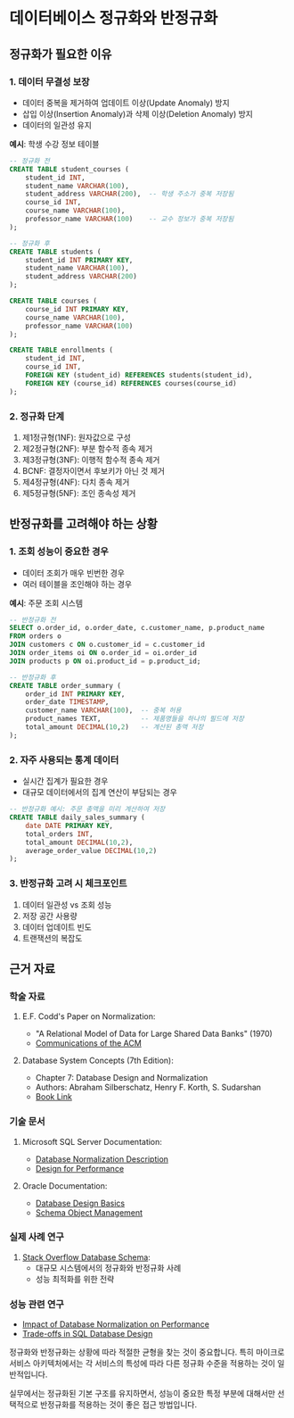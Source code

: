 # 데이터베이스 정규화와 반정규화

## 정규화가 필요한 이유

### 1. 데이터 무결성 보장
- 데이터 중복을 제거하여 업데이트 이상(Update Anomaly) 방지
- 삽입 이상(Insertion Anomaly)과 삭제 이상(Deletion Anomaly) 방지
- 데이터의 일관성 유지

**예시**: 학생 수강 정보 테이블
```sql
-- 정규화 전
CREATE TABLE student_courses (
    student_id INT,
    student_name VARCHAR(100),
    student_address VARCHAR(200),  -- 학생 주소가 중복 저장됨
    course_id INT,
    course_name VARCHAR(100),
    professor_name VARCHAR(100)    -- 교수 정보가 중복 저장됨
);

-- 정규화 후
CREATE TABLE students (
    student_id INT PRIMARY KEY,
    student_name VARCHAR(100),
    student_address VARCHAR(200)
);

CREATE TABLE courses (
    course_id INT PRIMARY KEY,
    course_name VARCHAR(100),
    professor_name VARCHAR(100)
);

CREATE TABLE enrollments (
    student_id INT,
    course_id INT,
    FOREIGN KEY (student_id) REFERENCES students(student_id),
    FOREIGN KEY (course_id) REFERENCES courses(course_id)
);
```

### 2. 정규화 단계
1. 제1정규형(1NF): 원자값으로 구성
2. 제2정규형(2NF): 부분 함수적 종속 제거
3. 제3정규형(3NF): 이행적 함수적 종속 제거
4. BCNF: 결정자이면서 후보키가 아닌 것 제거
5. 제4정규형(4NF): 다치 종속 제거
6. 제5정규형(5NF): 조인 종속성 제거

## 반정규화를 고려해야 하는 상황

### 1. 조회 성능이 중요한 경우
- 데이터 조회가 매우 빈번한 경우
- 여러 테이블을 조인해야 하는 경우

**예시**: 주문 조회 시스템
```sql
-- 반정규화 전
SELECT o.order_id, o.order_date, c.customer_name, p.product_name
FROM orders o
JOIN customers c ON o.customer_id = c.customer_id
JOIN order_items oi ON o.order_id = oi.order_id
JOIN products p ON oi.product_id = p.product_id;

-- 반정규화 후
CREATE TABLE order_summary (
    order_id INT PRIMARY KEY,
    order_date TIMESTAMP,
    customer_name VARCHAR(100),  -- 중복 허용
    product_names TEXT,          -- 제품명들을 하나의 필드에 저장
    total_amount DECIMAL(10,2)   -- 계산된 총액 저장
);
```

### 2. 자주 사용되는 통계 데이터
- 실시간 집계가 필요한 경우
- 대규모 데이터에서의 집계 연산이 부담되는 경우

```sql
-- 반정규화 예시: 주문 총액을 미리 계산하여 저장
CREATE TABLE daily_sales_summary (
    date DATE PRIMARY KEY,
    total_orders INT,
    total_amount DECIMAL(10,2),
    average_order_value DECIMAL(10,2)
);
```

### 3. 반정규화 고려 시 체크포인트
1. 데이터 일관성 vs 조회 성능
2. 저장 공간 사용량
3. 데이터 업데이트 빈도
4. 트랜잭션의 복잡도

## 근거 자료

### 학술 자료
1. E.F. Codd's Paper on Normalization:
    - "A Relational Model of Data for Large Shared Data Banks" (1970)
    - [Communications of the ACM](https://dl.acm.org/doi/10.1145/362384.362685)

2. Database System Concepts (7th Edition):
    - Chapter 7: Database Design and Normalization
    - Authors: Abraham Silberschatz, Henry F. Korth, S. Sudarshan
    - [Book Link](https://www.db-book.com/)

### 기술 문서
1. Microsoft SQL Server Documentation:
    - [Database Normalization Description](https://docs.microsoft.com/en-us/office/troubleshoot/access/database-normalization-description)
    - [Design for Performance](https://docs.microsoft.com/en-us/sql/relational-databases/performance/design-for-performance)

2. Oracle Documentation:
    - [Database Design Basics](https://docs.oracle.com/cd/B19306_01/server.102/b14231/design.htm)
    - [Schema Object Management](https://docs.oracle.com/cd/B19306_01/server.102/b14200/schema.htm)

### 실제 사례 연구
1. [Stack Overflow Database Schema](https://meta.stackexchange.com/questions/2677/database-schema-documentation-for-the-public-data-dump-and-sede):
    - 대규모 시스템에서의 정규화와 반정규화 사례
    - 성능 최적화를 위한 전략

### 성능 관련 연구
- [Impact of Database Normalization on Performance](https://arxiv.org/ftp/arxiv/papers/1508/1508.05esdeveniments-socials.pdf)
- [Trade-offs in SQL Database Design](https://www.confluent.io/blog/designing-high-performance-database-schemas/)

정규화와 반정규화는 상황에 따라 적절한 균형을 찾는 것이 중요합니다. 특히 마이크로서비스 아키텍처에서는 각 서비스의 특성에 따라 다른 정규화 수준을 적용하는 것이 일반적입니다.

실무에서는 정규화된 기본 구조를 유지하면서, 성능이 중요한 특정 부분에 대해서만 선택적으로 반정규화를 적용하는 것이 좋은 접근 방법입니다.